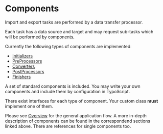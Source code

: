 Components
==========

Import and export tasks are performed by a data transfer processor.

Each task has a data source and target and may request sub-tasks which will be performed by components.

Currently the following types of components are implemented:

* [Initializers](./Components/Initializer.md)
* [PreProcessors](./Components/PREPROCESSOR.md)
* [Converters](./Components/CONVERTER.md)
* [PostProcessors](./Components/POSTPROCESSOR.md)
* [Finishers](./Components/FINISHER.md)

A set of standard components is included. You may write your own components and include them by configuration in TypoScript. 

There exist interfaces for each type of component. Your custom class **must** implement one of them.

Please see [Overview](./OVERVIEW.md) for the general application flow. 
A more in-depth description of components can be found in the correspondend sections linked above. There are references for single components too.
